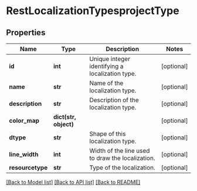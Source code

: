 # RestLocalizationTypesprojectType

## Properties
Name | Type | Description | Notes
------------ | ------------- | ------------- | -------------
**id** | **int** | Unique integer identifying a localization type. | [optional] 
**name** | **str** | Name of the localization type. | [optional] 
**description** | **str** | Description of the localization type. | [optional] 
**color_map** | **dict(str, object)** |  | [optional] 
**dtype** | **str** | Shape of this localization type. | [optional] 
**line_width** | **int** | Width of the line used to draw the localization. | [optional] 
**resourcetype** | **str** | Type of the localization. | [optional] 

[[Back to Model list]](../README.md#documentation-for-models) [[Back to API list]](../README.md#documentation-for-api-endpoints) [[Back to README]](../README.md)

